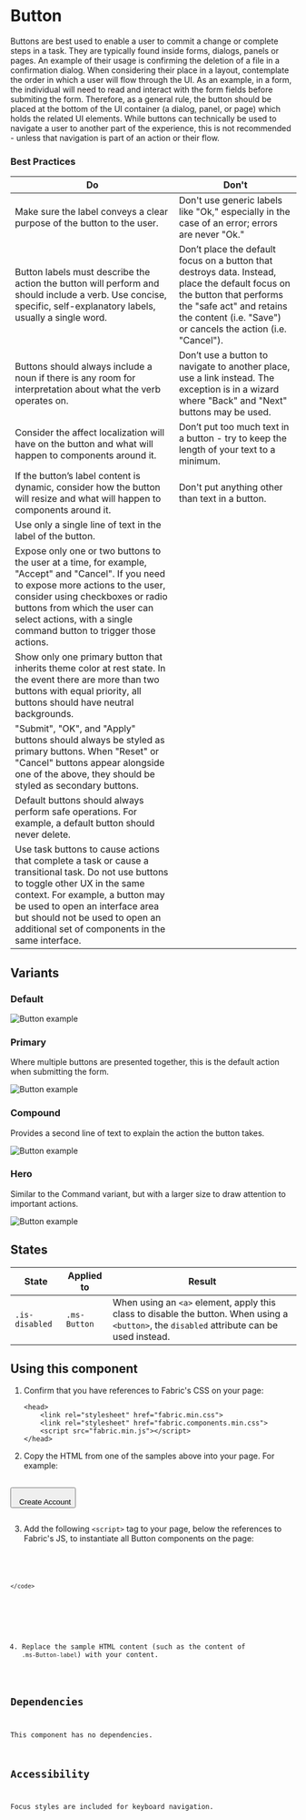 # Button
Buttons are best used to enable a user to commit a change or complete steps in a task. They are typically found inside forms, dialogs, panels or pages. An example of their usage is confirming the deletion of a file in a confirmation dialog. When considering their place in a layout, contemplate the order in which a user will flow through the UI. As an example, in a form, the individual will need to read and interact with the form fields before submiting the form. Therefore, as a general rule, the button should be placed at the bottom of the UI container (a dialog, panel, or page) which holds the related UI elements. While buttons can technically be used to navigate a user to another part of the experience, this is not recommended - unless that navigation is part of an action or their flow.

### Best Practices  
Do | Don't  
--- | ---  
Make sure the label conveys a clear purpose of the button to the user. | Don't use generic labels like "Ok," especially in the case of an error; errors are never "Ok."
Button labels must describe the action the button will perform and should include a verb. Use concise, specific, self-explanatory labels, usually a single word. | Don’t place the default focus on a button that destroys data. Instead, place the default focus on the button that performs the "safe act" and retains the content (i.e. "Save") or cancels the action (i.e. "Cancel").
Buttons should always include a noun if there is any room for interpretation about what the verb operates on. | Don’t use a button to navigate to another place, use a link instead. The exception is in a wizard where "Back" and "Next" buttons may be used.
Consider the affect localization will have on the button and what will happen to components around it. | Don’t put too much text in a button - try to keep the length of your text to a minimum.
If the button’s label content is dynamic, consider how the button will resize and what will happen to components around it. | Don't put anything other than text in a button.
Use only a single line of text in the label of the button. | 
Expose only one or two buttons to the user at a time, for example, "Accept" and "Cancel". If you need to expose more actions to the user, consider using checkboxes or radio buttons from which the user can select actions, with a single command button to trigger those actions. |
Show only one primary button that inherits theme color at rest state. In the event there are more than two buttons with equal priority, all buttons should have neutral backgrounds. |
"Submit", "OK", and "Apply" buttons should always be styled as primary buttons. When "Reset" or "Cancel" buttons appear alongside one of the above, they should be styled as secondary buttons. |
Default buttons should always perform safe operations. For example, a default button should never delete. |
Use task buttons to cause actions that complete a task or cause a transitional task. Do not use buttons to toggle other UX in the same context. For example, a button may be used to open an interface area but should not be used to open an additional set of components in the same interface. |

## Variants

### Default



![Button example](https://raw.githubusercontent.com/OfficeDev/office-ui-fabric-js/master/ghdocs/component_images/Button-default.png)


### Primary
Where multiple buttons are presented together, this is the default action when submitting the form.



![Button example](https://raw.githubusercontent.com/OfficeDev/office-ui-fabric-js/master/ghdocs/component_images/Button-primary.png)

 
### Compound
Provides a second line of text to explain the action the button takes.


![Button example](https://raw.githubusercontent.com/OfficeDev/office-ui-fabric-js/master/ghdocs/component_images/Button-compound.png)



### Hero
Similar to the Command variant, but with a larger size to draw attention to important actions.



![Button example](https://raw.githubusercontent.com/OfficeDev/office-ui-fabric-js/master/ghdocs/component_images/Button-hero.png)


## States

State | Applied to | Result
 --- | --- | ---
`.is-disabled` | `.ms-Button` | When using an `<a>` element, apply this class to disable the button. When using a `<button>`, the `disabled` attribute can be used instead.

## Using this component
1. Confirm that you have references to Fabric's CSS on your page:
    ```
    <head>
        <link rel="stylesheet" href="fabric.min.css">
        <link rel="stylesheet" href="fabric.components.min.css">
        <script src="fabric.min.js"></script>
    </head>
    ```
2. Copy the HTML from one of the samples above into your page. For example:

<pre>
    <code> 
<button class="ms-Button">
  <span class="ms-Button-label">Create Account</span>
</button>
    </code>
</pre>

3. Add the following `<script>` tag to your page, below the references to Fabric's JS, to instantiate all Button components on the page:

<pre>
    <code>
 <script type="text/javascript">
    var ButtonElements = document.querySelectorAll(".ms-Button");
    for(var i = 0; i < ButtonElements.length; i++) {
        new fabric['Button'](ButtonElements[i], function() {
        	// Insert Event Here
        });
    }
</script>
    </code>
</pre>

4. Replace the sample HTML content (such as the content of `.ms-Button-label`) with your content.

## Dependencies
This component has no dependencies.

## Accessibility
Focus styles are included for keyboard navigation.
